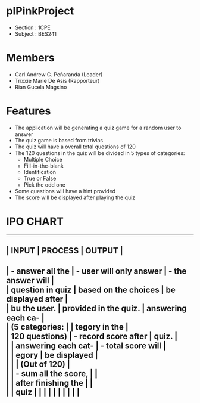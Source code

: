# plPinkProject
  - Section : 1CPE
  - Subject : BES241
# Members
  - Carl Andrew C. Peñaranda (Leader)
  - Trixxie Marie De Asis (Rapporteur)
  - Rian Gucela Magsino

# Features
  - The application will be generating a quiz game for a random user to answer
  - The quiz game is based from trivias
  - The quiz will have a overall total questions of 120
  - The 120 questions in the quiz will be divided in 5 types of categories:
      - Multiple Choice
      - Fill-in-the-blank
      - Identification
      - True or False
      - Pick the odd one
  - Some questions will have a hint provided
  - The score will be displayed after playing the quiz
  
# IPO CHART
------------------------------------------------------------------------
|       INPUT       |          PROCESS          |        OUTPUT        |
------------------------------------------------------------------------    					   
| - answer all the  | - user will only answer   | - the answer will    |				  
| question in quiz  |	based on the choices 	    |   be displayed after |		 			    
| bu the user.      |	provided in the quiz.	    |   answering each ca- |					    
| (5 categories:    |  				                  |   tegory in the      |			     
|  120 questions)   | - record score after	    |   quiz.	             |					    
|		                |	answering each cat-	      | - total score will   |			    
|		                |	egory			                |   be displayed       |	    
|		                |				                    |   (Out of 120)       |	    
|		                | - sum all the score, 	    |		                   |		    
|	 	                |   after finishing the	    |		                   |		    
|		                |	quiz			                |	                     |
|                   |                           |                      |
|                   |                           |                      |
------------------------------------------------------------------------
   
